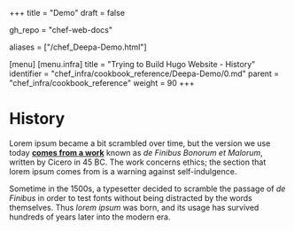 +++
title = "Demo"
draft = false

gh_repo = "chef-web-docs"

aliases = ["/chef_Deepa-Demo.html"]

[menu]
  [menu.infra]
    title = "Trying to Build Hugo Website - History"
    identifier = "chef_infra/cookbook_reference/Deepa-Demo/0.md"
    parent = "chef_infra/cookbook_reference"
    weight = 90
+++
# History

Lorem ipsum became a bit scrambled over time, but the version we use
today [**comes from a
work**](https://priceonomics.com/the-history-of-lorem-ipsum/) known
as *de Finibus Bonorum et Malorum*, written by Cicero in 45 BC. The work
concerns ethics; the section that lorem ipsum comes from is a warning
against self-indulgence.

Sometime in the 1500s, a typesetter decided to scramble the passage
of *de Finibus* in order to test fonts without being distracted by the
words themselves. Thus *lorem ipsum* was born, and its usage has
survived hundreds of years later into the modern era.
